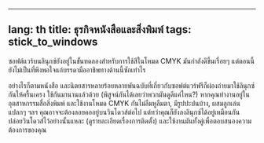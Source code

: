 

---
lang: th
title: ธุรกิจหนังสือและสิ่งพิมพ์
tags: stick_to_windows
---

ซอฟต์แวร์บนลินุกซ์ยังอยู่ในขั้นทดลองสำหรับการใช้สีในโหมด CMYK มันกำลังดีขึ้นเรื่อยๆ แต่ตอนนี้ยังไม่เป็นที่พึงพอใจแก่บรรดามืออาชิพทางด้านนี้ซักเท่าไร

อย่างไรก็ตามหนังสือ และนิตยสารหลายร้อยหลายพันฉบับที่เกี่ยวกับซอฟต์แวร์ฟรีก็ผ่องถ่ายมาใช้ลินุกซ์กันให้ครื้นเครง ใช้กันมานานแล้วด้วย (พิสูจน์กันได้เลยว่าพวกมันดูดีแค่ไหน?) หากคุณทำงานอยู่ในอุตสาหกรรมสื่อสิ่งพิมพ์ และใช้งานโหมด CMYK กันไม่ลืมหูลืมตา, มีรูปปะปนบ้าง, ผสมลูกเล่นแปลกๆ ฯลฯ คุณอาจจะต้องลอยคออยู่บนวินโดวส์ต่อไป แต่ทว่าคุณก็ยังลงลินุกซ์ได้อยู่เหมือนกัน ปล่อยวินโดวส์ไว้อย่างนั้นแหละ (ดูรายละเอียดเรื่องการติดตั้ง) และใช้งานมันทั้งคู่เพื่อตอบสนองความต้องการของคุณ

